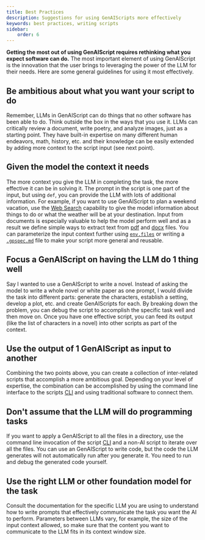```yaml
---
title: Best Practices
description: Suggestions for using GenAIScripts more effectively
keywords: best practices, writing scripts
sidebar:
    order: 6
---
```


**Getting the most out of using GenAIScript requires rethinking what you expect software can do.**
The most important element of using GenAIScript is the innovation that the user brings to
leveraging the power of the LLM for their needs. Here are some general guidelines
for using it most effectively.

## Be ambitious about what you want your script to do

Remember, LLMs in GenAIScript can do things that no other software has been able to do. Think outside the box in the ways that you
use it. LLMs can critically review a document, write poetry, and analyze images, just
as a starting point. They have built-in expertise on many different human endeavors, math,
history, etc. and their knowledge can be easily extended by adding more context to the
script input (see next point).

## Given the model the context it needs

The more context you give the LLM
in completing the task, the more effective it can be in solving it. The prompt
in the script is one part of the input, but using `def`, you can provide the LLM with
lots of additional information. For example, if you want to use GenAIScript to plan
a weekend vacation, use the [Web Search](/genaiscript/reference/scripts/web-search) capability
to give the model information about things to do or what the weather will be at your
destination. Input from documents is especially valuable to help the model perform
well and as a result we define simple ways to extract text from [pdf](/genaiscript/reference/scripts/pdf)
and [docx](/genaiscript/reference/scripts/docx) files. You can parameterize the
input context further using [`env.files`](/genaiscript/reference/scripts/context) or writing a
[`.gpspec.md`](/genaiscript/reference/scripts/specs) file to make your script
more general and reusable.

## Focus a GenAIScript on having the LLM do 1 thing well

Say I wanted to use a GenAIScript to write a novel. Instead of asking the model to
write a whole novel or white paper as one prompt, I would divide the task
into different parts: generate the characters, establish a setting, develop a plot, etc.
and create GenAIScripts for each. By breaking down the problem, you can debug
the script to accomplish the specific task well and then move on.
Once you have one effective script, you can feed its output (like the list
of characters in a novel) into other scripts as part of the context.

## Use the output of 1 GenAIScript as input to another

Combining the two points above, you can create a collection of inter-related
scripts that accomplish a more ambitious goal. Depending on your level of
expertise, the combination can be accomplished by using the command line
interface to the scripts [CLI](/genaiscript/reference/cli) and using
traditional software to connect them.

## Don't assume that the LLM will do programming tasks

If you want to
apply a GenAIScript to all the files in a directory, use the command line
invocation of the script [CLI](/genaiscript/reference/cli/)
and a non-AI script to iterate over all the files. You can use an GenAIScript to
write code, but the code the LLM generates will not automatically run after you
generate it. You need to run and debug the generated code yourself.

## Use the right LLM or other foundation model for the task

Consult the documentation for the specific LLM you are using to understand how to write prompts that effectively communicate the task you want the AI to perform. Parameters between LLMs vary, for example, the size of the input context allowed, so make sure
that the content you want to communicate to the LLM fits in its context window size.
